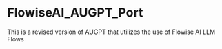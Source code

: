 # FlowiseAI_AUGPT_Port
This is a revised version of AUGPT that utilizes the use of Flowise AI LLM Flows
